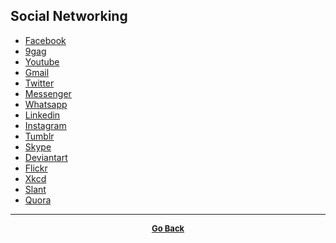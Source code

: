 ## Social Networking

  - [Facebook](https://www.facebook.com/)
  - [9gag](https://9gag.com/)
  - [Youtube](https://www.youtube.com/)
  - [Gmail](https://mail.google.com/mail/u/0/#inbox)
  - [Twitter](www.twitter.com)
  - [Messenger](https://www.messenger.com/)
  - [Whatsapp](https://www.whatsapp.com/)
  - [Linkedin](https://www.linkedin.com/feed/)
  - [Instagram](https://www.instagram.com/?hl=en)
  - [Tumblr](https://www.tumblr.com/login)
  - [Skype](https://www.skype.com/en/)
  - [Deviantart](https://www.deviantart.com/)
  - [Flickr](https://www.flickr.com/)
  - [Xkcd](https://xkcd.com/)
  - [Slant](https://www.slant.co/)
  - [Quora](https://www.quora.com/)

---

<p align="center">
  <b>
  <a href="https://gs1293.github.io/resource.html"> <font size="-1">Go Back</font></a>
  </b>
</p>
